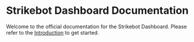 # Strikebot Dashboard Documentation

Welcome to the official documentation for the Strikebot Dashboard. Please refer to the [Introduction](docs/introduction.md) to get started.

